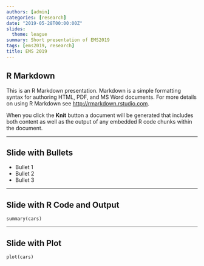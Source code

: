 ```yaml
---
authors: [admin]
categories: [research]
date: "2019-05-28T00:00:00Z"
slides:
  theme: league
summary: Short presentation of EMS2019
tags: [ems2019, research]
title: EMS 2019
---
```



## R Markdown

This is an R Markdown presentation. Markdown is a simple formatting syntax for authoring HTML, PDF, and MS Word documents. For more details on using R Markdown see <http://rmarkdown.rstudio.com>.

When you click the **Knit** button a document will be generated that includes both content as well as the output of any embedded R code chunks within the document.

---

## Slide with Bullets

- Bullet 1
- Bullet 2
- Bullet 3

--- 
## Slide with R Code and Output

```{r}
summary(cars)
```

--- 
## Slide with Plot

```{r, echo=FALSE}
plot(cars)
```

